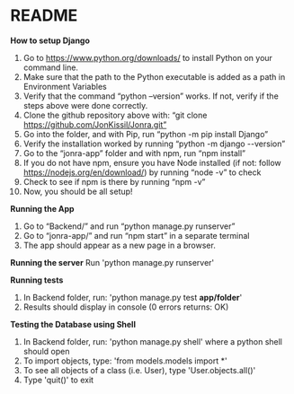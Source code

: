# README

**How to setup Django**
1) Go to https://www.python.org/downloads/ to install Python on your command line.
2) Make sure that the path to the Python executable is added as a path in Environment Variables
3) Verify that the command “python –version” works. If not, verify if the steps above were done correctly.
4) Clone the github repository above with: “git clone https://github.com/JonKissil/Jonra.git”
5) Go into the folder, and with Pip, run “python -m pip install Django”
6) Verify the installation worked by running “python -m django --version”
7) Go to the “jonra-app” folder and with npm, run “npm install”
8) If you do not have npm, ensure you have Node installed (if not: follow https://nodejs.org/en/download/) by running “node -v” to check
9) Check to see if npm is there by running “npm -v”
10) Now, you should be all setup!

**Running the App**
1) Go to “Backend/” and run “python manage.py runserver”
2) Go to “jonra-app/” and run “npm start” in a separate terminal
3) The app should appear as a new page in a browser.

**Running the server**
Run 'python manage.py runserver'

**Running tests**
1) In Backend folder, run: 'python manage.py test __app/folder__'
2) Results should display in console (0 errors returns: OK)

**Testing the Database using Shell**
1) In Backend folder, run: 'python manage.py shell' where a python shell should open
2) To import objects, type: 'from models.models import *'
3) To see all objects of a class (i.e. User), type 'User.objects.all()'
4) Type 'quit()' to exit
